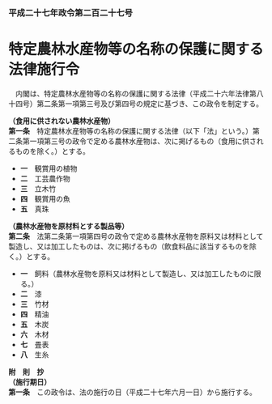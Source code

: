 ### 平成二十七年政令第二百二十七号  
# 特定農林水産物等の名称の保護に関する法律施行令  
　内閣は、特定農林水産物等の名称の保護に関する法律（平成二十六年法律第八十四号）第二条第一項第三号及び第四号の規定に基づき、この政令を制定する。  
  
**（食用に供されない農林水産物）**  
**第一条**　特定農林水産物等の名称の保護に関する法律（以下「法」という。）第二条第一項第三号の政令で定める農林水産物は、次に掲げるもの（食用に供されるものを除く。）とする。  
* **一**　観賞用の植物  
* **二**　工芸農作物  
* **三**　立木竹  
* **四**　観賞用の魚  
* **五**　真珠  
  
**（農林水産物を原材料とする製品等）**  
**第二条**　法第二条第一項第四号の政令で定める農林水産物を原料又は材料として製造し、又は加工したものは、次に掲げるもの（飲食料品に該当するものを除く。）とする。  
* **一**　飼料（農林水産物を原料又は材料として製造し、又は加工したものに限る。）  
* **二**　漆  
* **三**　竹材  
* **四**　精油  
* **五**　木炭  
* **六**　木材  
* **七**　畳表  
* **八**　生糸  
  
**附　則　抄**  
**（施行期日）**  
**第一条**　この政令は、法の施行の日（平成二十七年六月一日）から施行する。  
  
